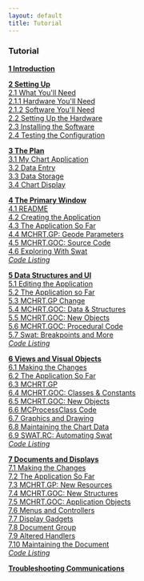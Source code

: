 ```yaml
---
layout: default
title: Tutorial
---
```


### Tutorial

**[1 Introduction](Tutorial/Introduction.md)**  

**[2 Setting Up](Tutorial/Setting_Up.md)**  
	[2.1 What You'll Need](Tutorial/Setting_Up.md#21-what-youll-need)  
	[2.1.1 Hardware You'll Need](Tutorial/Setting_Up.md#211-hardware-youll-need)  
	[2.1.2 Software You'll Need](Tutorial/Setting_Up.md#212-software-youll-need)  
	[2.2 Setting Up the Hardware](Tutorial/Setting_Up.md#22-setting-up-the-hardware)  
	[2.3 Installing the Software](Tutorial/Setting_Up.md#23-installing-the-software)  
	[2.4 Testing the Configuration](Tutorial/Setting_Up.md#24-testing-the-configuration)  
	
**[3 The Plan](Tutorial/The_Plan.md)**  
	[3.1 My Chart Application](Tutorial/The_Plan.md#31-my-chart-application)  
	[3.2 Data Entry](Tutorial/The_Plan.md#32-data-entry)  
	[3.3 Data Storage](Tutorial/The_Plan.md#33-data-storage)  
	[3.4 Chart Display](Tutorial/The_Plan.md#34-chart-display)  
	
**[4 The Primary Window](Tutorial/The_Primary_Window.md)**  
	[4.1 README](Tutorial/The_Primary_Window.md#41-readme)  
	[4.2 Creating the Application](Tutorial/The_Primary_Window.md#42-creating-the-application)  
	[4.3 The Application So Far](Tutorial/The_Primary_Window.md#43-the-application-so-far)  
	[4.4 MCHRT.GP: Geode Parameters](Tutorial/The_Primary_Window.md#44-mchrtgp-geode-parameters)  
	[4.5 MCHRT.GOC: Source Code](Tutorial/The_Primary_Window.md#45-mchrtgoc-source-code)  
	[4.6 Exploring With Swat](Tutorial/The_Primary_Window.md#46-exploring-with-swat)  
	_[Code Listing](Tutorial/The_Primary_Window.md#code-listing)_  
	
**[5 Data Structures and UI](Tutorial/Data_Structures_and_UI.md)**  
	[5.1 Editing the Application](Tutorial/Data_Structures_and_UI.md#51-editing-the-application)  
	[5.2 The Application so Far](Tutorial/Data_Structures_and_UI.md#52-the-application-so-far)  
	[5.3 MCHRT.GP Change](Tutorial/Data_Structures_and_UI.md#53-mchrtgp-change)  
	[5.4 MCHRT.GOC: Data & Structures](Tutorial/Data_Structures_and_UI.md#54-mchrtgoc-data-structures)  
	[5.5 MCHRT.GOC: New Objects](Tutorial/Data_Structures_and_UI.md#55-mchrtgoc-new-objects)  
	[5.6 MCHRT.GOC: Procedural Code](Tutorial/Data_Structures_and_UI.md#56-mchrtgoc-procedural-code)  
	[5.7 Swat: Breakpoints and More](Tutorial/Data_Structures_and_UI.md#57-swat-breakpoints-and-more)  
	_[Code Listing](Tutorial/Data_Structures_and_UI.md#code-listing)_  
	
**[6 Views and Visual Objects](Tutorial/Views_and_Visual_Objects.md)**  
	[6.1 Making the Changes](Tutorial/Views_and_Visual_Objects.md#61-making-the-changes)  
	[6.2 The Application So Far](Tutorial/Views_and_Visual_Objects.md#62-the-application-so-far)  
	[6.3 MCHRT.GP](Tutorial/Views_and_Visual_Objects.md#63-mchrtgp)  
	[6.4 MCHRT.GOC: Classes & Constants](Tutorial/Views_and_Visual_Objects.md#64-mchrtgoc-classes-&-constants)  
	[6.5 MCHRT.GOC: New Objects](Tutorial/Views_and_Visual_Objects.md#65-mchrtgoc-new-objects)  
	[6.6 MCProcessClass Code](Tutorial/Views_and_Visual_Objects.md#66-mcprocessclass-code)  
	[6.7 Graphics and Drawing](Tutorial/Views_and_Visual_Objects.md#67-graphics-and-drawing)  
	[6.8 Maintaining the Chart Data](Tutorial/Views_and_Visual_Objects.md#68-maintaining-the-chart-data)  
	[6.9 SWAT.RC: Automating Swat](Tutorial/Views_and_Visual_Objects.md#69-swatrc-automatin-swat)  
	_[Code Listing](Tutorial/Views_and_Visual_Objects.md#code-listing)_  

**[7 Documents and Displays](Tutorial/Documents_and_Displays.md)**  
	[7.1 Making the Changes](Tutorial/Documents_and_Displays.md#71-making-the-changes)  
	[7.2 The Application So Far](Tutorial/Documents_and_Displays.md#72-the-application-so-far)  
	[7.3 MCHRT.GP: New Resources](Tutorial/Documents_and_Displays.md#73-mchrtgp-new-resouces)  
	[7.4 MCHRT.GOC: New Structures](Tutorial/Documents_and_Displays.md#74-mchrtgoc-new-structures)  
	[7.5 MCHRT.GOC: Application Objects](Tutorial/Documents_and_Displays.md#75-mchrtgoc-application-objects)  
	[7.6 Menus and Controllers](Tutorial/Documents_and_Displays.md#76-menus-and-controllers)  
	[7.7 Display Gadgets](Tutorial/Documents_and_Displays.md#77-display-gadgets)  
	[7.8 Document Group](Tutorial/Documents_and_Displays.md#78-document-groups)  
	[7.9 Altered Handlers](Tutorial/Documents_and_Displays.md#79-altered-handlers)  
	[7.10 Maintaining the Document](Tutorial/Documents_and_Displays.md#710-maintaining-the-document)  
	_[Code Listing](Tutorial/Documents_and_Displays.md#code-listing)_  
	
**[Troubleshooting Communications](Tutorial/Troubleshooting_Communications.md)**
